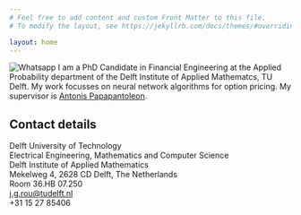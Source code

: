 ```yaml
---
# Feel free to add content and custom Front Matter to this file.
# To modify the layout, see https://jekyllrb.com/docs/themes/#overriding-theme-defaults

layout: home
---
```

![Whatsapp](https://user-images.githubusercontent.com/105650583/192098593-0c43b2f7-10c4-4437-a246-28f4a954671a.jpg)
I am a PhD Candidate in Financial Engineering at the Applied Probability department of the Delft Institute of Applied Mathematcs, TU Delft. My work focusses on neural network algorithms for option pricing. My supervisor is [Antonis Papapantoleon](https://fa.ewi.tudelft.nl/~apapapantoleon/index.html).

## Contact details
Delft University of Technology \
Electrical Engineering, Mathematics and Computer Science \
Delft Institute of Applied Mathematics \
Mekelweg 4, 2628 CD Delft, The Netherlands \
Room 36.HB 07.250 \
j.g.rou@tudelft.nl \
+31 15 27 85406
